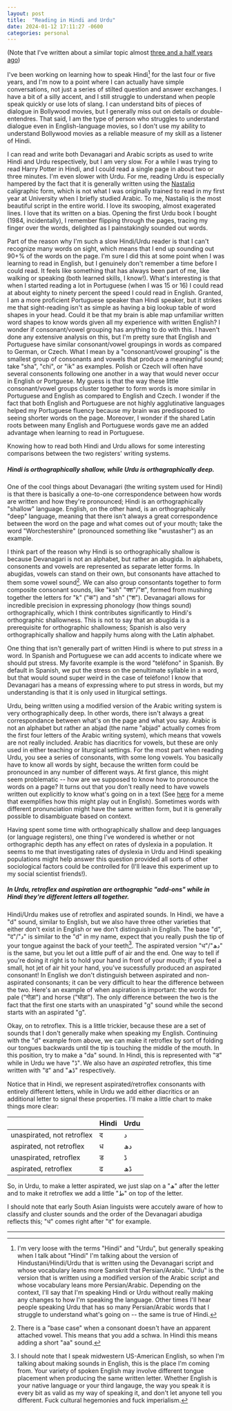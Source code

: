 ```yaml
---
layout: post
title:  "Reading in Hindi and Urdu"
date: 2024-01-12 17:11:27 -0600
categories: personal
---
```


(Note that I've written about a similar topic almost [three and a half years ago](/2020-08-03-on-urdu-and-hindi.md))

I've been working on learning how to speak Hindi[^one] for the last four or five years, and I'm now to a point where I can actually have simple conversations, not just a series of stilted question and answer exchanges. I have a bit of a silly accent, and I still struggle to understand when people speak quickly or use lots of slang. I can understand bits of pieces of dialogue in Bollywood movies, but I generally miss out on details or double-entendres. That said, I am the type of person who struggles to understand dialogue even in English-language movies, so I don't use my ability to understand Bollywood movies as a reliable measure of my skill as a listener of Hindi. 

I can read and write both Devanagari and Arabic scripts as used to write Hindi and Urdu respectively, but I am very slow. For a while I was trying to read Harry Potter in Hindi, and I could read a single page in about two or three minutes. I'm even slower with Urdu. For me, reading Urdu is especially hampered by the fact that it is generally written using the [Nastaliq](https://en.wikipedia.org/wiki/Nastaliq) caligraphic form, which is not what I was originally trained to read in my first year at University when I briefly studied Arabic. To me, Nastaliq is the most beautiful script in the entire world. I love its swooping, almost exagerated lines. I love that its written on a bias. Opening the first Urdu book I bought (1984, incidentally), I remember flipping through the pages, tracing my finger over the words, delighted as I painstakingly sounded out words. 

Part of the reason why I'm such a slow Hindi/Urdu reader is that I can't recognize many words on sight, which means that I end up sounding out 90+% of the words on the page. I'm sure I did this at some point when I was learning to read in English, but I genuinely don't remember a time before I could read. It feels like something that has always been part of me, like walking or speaking (both learned skills, I know!). What's interesting is that when I started reading a lot in Portuguese (when I was 15 or 16) I could read at about eighty to ninety percent the speed I could read in English. Granted, I am a more proficient Portuguese speaker than Hindi speaker, but it strikes me that sight-reading isn't as simple as having a big lookup table of word shapes in your head. Could it be that my brain is able map unfamiliar written word shapes to know words given all my experience with written English? I wonder if consonant/vowel grouping has anything to do with this. I haven't done any extensive analysis on this, but I'm pretty sure that English and Portuguese have similar consonant/vowel groupings in words as compared to German, or Czech. What I mean by a  "consonant/vowel grouping" is the smallest group of consonants and vowels that produce a meaningful sound; take "sha", "chi", or "ik" as examples. Polish or Czech will often have several consonents following one another in a way that would never occur in English or Portguese. My guess is that the way these little consonant/vowel groups cluster together to form words is more similar in Portuguese and English as compared to English and Czech. I wonder if the fact that both English and Portuguese are not highly agglutinative languages helped my Portuguese fluency because my brain was predisposed to seeing shorter words on the page. Moreover, I wonder if the shared Latin roots between many English and Portuguese words gave me an added advantage when learning to read in Portuguese. 

Knowing how to read both Hindi and Urdu allows for some interesting comparisons between the two registers' writing systems. 

##### Hindi is orthographically shallow, while Urdu is orthagraphically deep. 

One of the cool things about Devanagari (the writing system used for Hindi) is that there is basically a one-to-one correspondence between how words are written and how they're pronounced; Hindi is an orthographically "shallow" language. English, on the other hand, is an orthographically "deep" language, meaning that there isn't always a great correspondence between the word on the page and what comes out of your mouth; take the word "Worchestershire" (pronounced something like "wustasher") as an example. 

I think part of the reason why Hindi is so orthographically shallow is because Devanagari is not an alphabet, but rather an abugida. In alphabets, consonents and vowels are represented as separate letter forms. In abugidas, vowels can stand on their own, but consonants have attached to them some vowel sound[^three]. We can also group consontants together to form composite consonant sounds, like "ksh" "क्श"/"क्ष", formed from mushing together the letters for "k" ("क") and "sh" ("श"). Devanagari allows for incredible precision in expressing phonology (how things sound) orthographically, which I think contributes significantly to Hindi's orthographic shallowness. This is not to say that an abugida is a prerequisite for orthographic shallowness; Spanish is also very orthographically shallow and happily hums along with the Latin alphabet. 

One thing that isn't generally part of written Hindi is where to put _stress_ in a word. In Spanish and Portuguese we can add accents to indicate where we should put stress. My favorite example is the word "teléfono" in Spanish. By default in Spanish, we put the stress on the penultimate syllable in a word, but that would sound super weird in the case of teléfono! I know that Devanagari has a means of expressing where to put stress in words, but my understanding is that it is only used in liturgical settings. 

Urdu, being written using a modified version of the Arabic writing system is very orthographically deep. In other words, there isn't always a great correspondance between what's on the page and what you say. Arabic is not an alphabet but rather an abjad (the name "abjad" actually comes from the first four letters of the Arabic writing system), which means that vowels are not really included. Arabic has diacritics for vowels, but these are only used in either teaching or liturgical settings. For the most part when reading Urdu, you see a series of consonants, with some long vowels. You basically have to know all words by sight, because the written form could be pronounced in any number of different ways. At first glance, this might seem problematic -- how are we supposed to know how to pronounce the words on a page? It turns out that you don't really need to have vowels written out explicitly to know what's going on in a text (See [here](https://en.wikipedia.org/wiki/Transposed_letter_effect#Internet_meme) for a meme that exemplifies how this might play out in English). Sometimes words with different pronunciation might have the same written form, but it is generally possible to disambiguate based on context.

Having spent some time with orthographically shallow and deep languages (or language registers), one thing I've wondered is whether or not orthographic depth has any effect on rates of dyslexia in a population. It seems to me that investigating rates of dyslexia in Urdu and Hindi speaking populations might help answer this question provided all sorts of other sociological factors could be controlled for (I'll leave this experiment up to my social scientist friends!). 

##### In Urdu, retroflex and aspiration are orthographic "add-ons" while in Hindi they're different letters all together. 

Hindi/Urdu makes use of retroflex and aspirated sounds. In Hindi, we have a "d" sound, similar to English, but we also have three other varieties that either don't exist in English or we don't distinguish in English. The base "d", "द"/"د" is similar to the "d" in my name, expect that you really push the tip of your tongue against the back of your teeth[^two]. The aspirated version "ध"/"دھ" is the same, but you let out a little puff of air and the end. One way to tell if you're doing it right is to hold your hand in front of your mouth; if you feel a small, hot jet of air hit your hand, you've sucessfully produced an aspirated consonant! In English we don't distinguish between aspirated and non-aspirated consonants; it can be very difficult to hear the difference between the two. Here's an example of when aspiration is important: the words for pale ("गोड़ा") and horse ("घोड़ा"). The only difference between the two is the fact that the first one starts with an unaspirated "g" sound while the second starts with an aspirated "g". 

Okay, on to retroflex. This is a little trickier, because these are a set of sounds that I don't generally make when speaking my English. Continuing with the "d" example from above, we can make it retroflex by sort of folding our tongues backwards until the tip is touching the middle of the mouth. In this position, try to make a "da" sound. In Hindi, this is represented with "ड" while in Urdu we have "ڈ". We also have an _aspirated_ retroflex, this time written with "ढ" and "ڈھ" respectively. 

Notice that in Hindi, we represent aspirated/retroflex consonants with entirely different letters, while in Urdu we add either diacritics or an additional letter to signal these properties. I'll make a little chart to make things more clear:

|   | Hindi | Urdu |
| -------------------------- | ----- | ---- |
| unaspirated, not retroflex | द | د  | 
| aspirated, not retroflex   | ध | دھ | 
| unaspirated, retroflex     | ड | ڈ  | 
| aspirated, retroflex       | ढ | ڈھ |  

So, in Urdu, to make a letter aspirated, we just slap on a "ھ" after the letter and to make it retroflex we add a little "ط" on top of the letter. 

I should note that early South Asian linguists were accutely aware of how to classify and cluster sounds and the order of the Devanagari abudiga reflects this; "ध" comes right after "द" for example. 

<!-- - urdu makes retroflex and aspiration an orthographic "add-on" while hindi represents them as different letters. 
- Hindi orders letters based on how they sound! 
- Hindi allows one to express very precisely how a word sounds; that said it is generally missing stress indicators (as in Spanish and Portuguese) except in leturgical contexts. (ortographically shallow)
- Urdu is orthographicaly deep. Vowels are generally omitted. 
    - you don't really need vowels once you know how to read stuff. Have you ever done one of those silly online tests where they remove or switch around letters in a word but you can still read it? Languages that use the Arabic script acknowledge and embrace this mentality, cooking it into orthography.
 -->
---

[^one]: I'm very loose with the terms "Hindi" and "Urdu", but generally speaking when I talk about "Hindi" I'm talking about the version of Hindustani/Hindi/Urdu that is written using the Devanagari script and whose vocabulary leans more Sanskrit that Persian/Arabic. "Urdu" is the version that is written using a modified version of the Arabic script and whose vocabulary leans more Persian/Arabic. Depending on the context, I'll say that I'm speaking Hindi or Urdu without really making any changes to how I'm speaking the language. Other times I'll hear people speaking Urdu that has so many Persian/Arabic words that I struggle to understand what's going on -- the same is true of Hindi. 

[^three]: There is a "base case" when a consonant doesn't have an apparent attached vowel. This means that you add a schwa. In Hindi this means adding a short "aa" sound.

[^two]: I should note that I speak midwestern US-American English, so when I'm talking about making sounds in English, this is the place I'm coming from. Your variety of spoken English may involve different tongue placement when producing the same written letter. Whether English is your native language or your third langauge, the way you speak it is every bit as valid as my way of speaking it, and don't let anyone tell you different. Fuck cultural hegemonies and fuck imperialism. 

